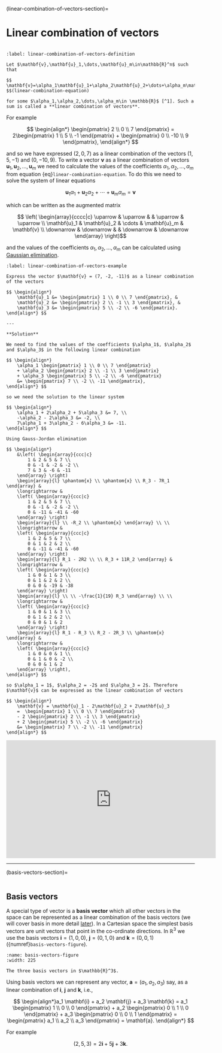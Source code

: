 (linear-combination-of-vectors-section)=

# Linear combination of vectors

```{index} Vector ; linear combination
```

```{prf:definition} Linear combination of vectors
:label: linear-combination-of-vectors-definition

Let $\mathbf{v},\mathbf{u}_1,\dots,\mathbf{u}_m\in\mathbb{R}^n$ such that

$$ \mathbf{v}=\alpha_1\mathbf{u}_1+\alpha_2\mathbf{u}_2+\dots+\alpha_m\mathbf{u}_m, $$(linear-combination-equation)

for some $\alpha_1,\alpha_2,\dots,\alpha_m\in \mathbb{R}$ [^1]. Such a sum is called a **linear combination of vectors**.
```

[^1]: $\alpha$ is the lowercase Greek character *alpha* and is equivalent to 'a' in the Latin alphabet.

For example

$$ \begin{align*}
    \begin{pmatrix} 2 \\ 0 \\ 7 \end{pmatrix} =
    2\begin{pmatrix} 1 \\ 5 \\ -1 \end{pmatrix} +
    \begin{pmatrix} 0 \\ -10 \\ 9 \end{pmatrix},
\end{align*} $$

and so we have expressed $(2,0,7)$ as a linear combination of the vectors $(1,5,-1)$ and $(0,-10,9)$. To write a vector $\mathbf{v}$ as a linear combination of vectors $\mathbf{u}_1, \mathbf{u}_2, \ldots, \mathbf{u}_m$ we need to calculate the values of the coefficients $\alpha_1, \alpha_2, \ldots, \alpha_m$ from equation {eq}`linear-combination-equation`. To do this we need to solve the system of linear equations

$$ \mathbf{u}_1 \alpha_1 + \mathbf{u}_2 \alpha_2 + \cdots + \mathbf{u}_m \alpha_m = \mathbf{v}$$

which can be written as the augmented matrix

$$ \left( \begin{array}{cccc|c}
    \uparrow & \uparrow & & \uparrow & \uparrow \\
    \mathbf{u}_1 & \mathbf{u}_2 & \cdots & \mathbf{u}_m & \mathbf{v} \\
    \downarrow & \downarrow & & \downarrow & \downarrow
\end{array} \right)$$

and the values of the coefficients $\alpha_1, \alpha_2, \ldots, \alpha_m$ can be calculated using [Gaussian elimination](gaussian-elimination-section).

```{prf:example}
:label: linear-combination-of-vectors-example

Express the vector $\mathbf{v} = (7, -2, -11)$ as a linear combination of the vectors

$$ \begin{align*}
    \mathbf{u}_1 &= \begin{pmatrix} 1 \\ 0 \\ 7 \end{pmatrix}, &
    \mathbf{u}_2 &= \begin{pmatrix} 2 \\ -1 \\ 3 \end{pmatrix}, &
    \mathbf{u}_3 &= \begin{pmatrix} 5 \\ -2 \\ -6 \end{pmatrix}.
\end{align*} $$

---

**Solution**

We need to find the values of the coefficients $\alpha_1$, $\alpha_2$ and $\alpha_3$ in the following linear combination

$$ \begin{align*}
    \alpha_1 \begin{pmatrix} 1 \\ 0 \\ 7 \end{pmatrix}
    + \alpha_2 \begin{pmatrix} 2 \\ -1 \\ 3 \end{pmatrix}
    + \alpha_3 \begin{pmatrix} 5 \\ -2 \\ -6 \end{pmatrix}
    &= \begin{pmatrix} 7 \\ -2 \\ -11 \end{pmatrix},
\end{align*} $$

so we need the solution to the linear system

$$ \begin{align*}
    \alpha_1 + 2\alpha_2 + 5\alpha_3 &= 7, \\
    -\alpha_2 - 2\alpha_3 &= -2, \\
    7\alpha_1 + 3\alpha_2 - 6\alpha_3 &= -11.
\end{align*} $$

Using Gauss-Jordan elimination

$$ \begin{align*}
    &\left( \begin{array}{ccc|c}
        1 & 2 & 5 & 7 \\
        0 & -1 & -2 & -2 \\
        7 & 3 & -6 & -11
    \end{array} \right)
    \begin{array}{l} \phantom{x} \\ \phantom{x} \\ R_3 - 7R_1 \end{array} &
    \longrightarrow &
    \left( \begin{array}{ccc|c}
        1 & 2 & 5 & 7 \\
        0 & -1 & -2 & -2 \\
        0 & -11 & -41 & -60
    \end{array} \right)
    \begin{array}{l} \\ -R_2 \\ \phantom{x} \end{array} \\ \\
    \longrightarrow &
    \left( \begin{array}{ccc|c}
        1 & 2 & 5 & 7 \\
        0 & 1 & 2 & 2 \\
        0 & -11 & -41 & -60
    \end{array} \right)
    \begin{array}{l} R_1 - 2R2 \\ \\ R_3 + 11R_2 \end{array} &
    \longrightarrow &
    \left( \begin{array}{ccc|c}
        1 & 0 & 1 & 3 \\
        0 & 1 & 2 & 2 \\
        0 & 0 & -19 & -38
    \end{array} \right)
    \begin{array}{l} \\ \\ -\frac{1}{19} R_3 \end{array} \\ \\
    \longrightarrow &
    \left( \begin{array}{ccc|c}
        1 & 0 & 1 & 3 \\
        0 & 1 & 2 & 2 \\
        0 & 0 & 1 & 2
    \end{array} \right)
    \begin{array}{l} R_1 - R_3 \\ R_2 - 2R_3 \\ \phantom{x} \end{array} &
    \longrightarrow &
    \left( \begin{array}{ccc|c}
        1 & 0 & 0 & 1 \\
        0 & 1 & 0 & -2 \\
        0 & 0 & 1 & 2
    \end{array} \right),
\end{align*} $$

so $\alpha_1 = 1$, $\alpha_2 = -2$ and $\alpha_3 = 2$. Therefore $\mathbf{v}$ can be expressed as the linear combination of vectors

$$ \begin{align*}
    \mathbf{v} = \mathbf{u}_1 - 2\mathbf{u}_2 + 2\mathbf{u}_3
    =  \begin{pmatrix} 1 \\ 0 \\ 7 \end{pmatrix} 
    - 2 \begin{pmatrix} 2 \\ -1 \\ 3 \end{pmatrix} 
    + 2 \begin{pmatrix} 5 \\ -2 \\ -6 \end{pmatrix}
    &= \begin{pmatrix} 7 \\ -2 \\ -11 \end{pmatrix}
\end{align*} $$
```

<iframe width="560" height="315" src="https://www.youtube.com/embed/z8gu1kmJyy0?si=7UY3dvJUtOWqwpI1" title="YouTube video player" frameborder="0" allow="accelerometer; autoplay; clipboard-write; encrypted-media; gyroscope; picture-in-picture; web-share" allowfullscreen></iframe>

---

(basis-vectors-section)=

```{index} Basis vectors
```

## Basis vectors

A special type of vector is a **basis vector** which all other vectors in the space can be represented as a linear combination of the basis vectors (we will cover basis in more detail [later](basis-section)). In a Cartesian space the simplest basis vectors are unit vectors that point in the co-ordinate directions. In $\mathbb{R}^3$ we use the basis vectors $\mathbf{i} = (1, 0, 0)$, $\mathbf{j} = (0, 1, 0)$ and $\mathbf{k} = (0, 0, 1)$ ({numref}`basis-vectors-figure`).

```{figure} ../_images/3_basis_vectors.svg
:name: basis-vectors-figure
:width: 225

The three basis vectors in $\mathbb{R}^3$.
```

Using basis vectors we can represent any vector, $\mathbf{a} = (a_1, a_2, a_3)$ say, as a linear combination of $\mathbf{i}$, $\mathbf{j}$ and $\mathbf{k}$, i.e.,

$$ \begin{align*}a_1 \mathbf{i} + a_2 \mathbf{j} + a_3 \mathbf{k}
    = a_1 \begin{pmatrix} 1 \\ 0 \\ 0 \end{pmatrix} + a_2 \begin{pmatrix} 0 \\ 1 \\ 0 \end{pmatrix} + a_3
    \begin{pmatrix} 0 \\ 0 \\ 1 \end{pmatrix}
    = \begin{pmatrix} a_1 \\ a_2 \\ a_3 \end{pmatrix} = \mathbf{a}.
\end{align*} $$

For example

$$ (2, 5, 3) = 2 \mathbf{i} + 5 \mathbf{j} + 3 \mathbf{k}. $$
